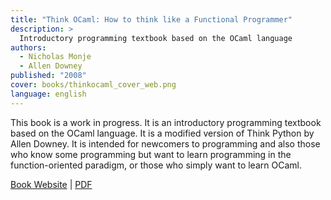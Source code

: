 ```yaml
---
title: "Think OCaml: How to think like a Functional Programmer"
description: >
  Introductory programming textbook based on the OCaml language
authors:
  - Nicholas Monje
  - Allen Downey
published: "2008"
cover: books/thinkocaml_cover_web.png
language: english
---
```


This book is a work in progress. It is an introductory programming
textbook based on the OCaml language. It is a modified version of
Think Python by Allen Downey. It is intended for newcomers to
programming and also those who know some programming but want to learn
programming in the function-oriented paradigm, or those who simply
want to learn OCaml.

[Book Website](http://greenteapress.com/thinkocaml/index.html) |
[PDF](http://greenteapress.com/thinkocaml/thinkocaml.pdf)